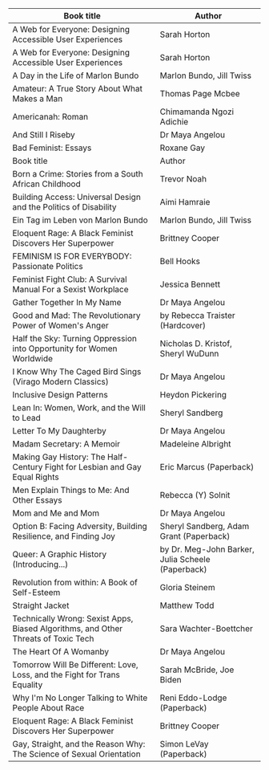 | Book title                                                                         | Author                                            |
|------------------------------------------------------------------------------------|---------------------------------------------------|
| A Web for Everyone: Designing Accessible User Experiences                          | Sarah Horton                                      |
| A Web for Everyone: Designing Accessible User Experiences                          | Sarah Horton                                      |
| A Day in the Life of Marlon Bundo                                                  | Marlon Bundo, Jill Twiss                          |
| Amateur: A True Story About What Makes a Man                                       | Thomas Page Mcbee                                 |
| Americanah: Roman                                                                  | Chimamanda Ngozi Adichie                          |
| And Still I Riseby                                                                 | Dr Maya Angelou                                   |
| Bad Feminist: Essays                                                               | Roxane Gay                                        |
| Book title                                                                         | Author                                            |
| Born a Crime: Stories from a South African Childhood                               | Trevor Noah                                       |
| Building Access: Universal Design and the Politics of Disability                   | Aimi Hamraie                                      |
| Ein Tag im Leben von Marlon Bundo                                                  | Marlon Bundo, Jill Twiss                          |
| Eloquent Rage: A Black Feminist Discovers Her Superpower                           | Brittney Cooper                                   |
| FEMINISM IS FOR EVERYBODY: Passionate Politics                                     | Bell Hooks                                        |
| Feminist Fight Club: A Survival Manual For a Sexist Workplace                      | Jessica Bennett                                   |
| Gather Together In My Name                                                         | Dr Maya Angelou                                   |
| Good and Mad: The Revolutionary Power of Women's Anger                             | by Rebecca Traister (Hardcover)                   |
| Half the Sky: Turning Oppression into Opportunity for Women Worldwide              | Nicholas D. Kristof, Sheryl WuDunn                |
| I Know Why The Caged Bird Sings (Virago Modern Classics)                           | Dr Maya Angelou                                   |
| Inclusive Design Patterns                                                          | Heydon Pickering                                  |
| Lean In: Women, Work, and the Will to Lead                                         | Sheryl Sandberg                                   |
| Letter To My Daughterby                                                            | Dr Maya Angelou                                   |
| Madam Secretary: A Memoir                                                          | Madeleine Albright                                |
| Making Gay History: The Half-Century Fight for Lesbian and Gay Equal Rights        | Eric Marcus (Paperback)                           |
| Men Explain Things to Me: And Other Essays                                         | Rebecca (Y) Solnit                                |
| Mom and Me and Mom                                                                 | Dr Maya Angelou                                   |
| Option B: Facing Adversity, Building Resilience, and Finding Joy                   | Sheryl Sandberg, Adam Grant (Paperback)           |
| Queer: A Graphic History (Introducing...)                                          | by Dr. Meg-John Barker, Julia Scheele (Paperback) |
| Revolution from within: A Book of Self-Esteem                                      | Gloria Steinem                                    |
| Straight Jacket                                                                    | Matthew Todd                                      |
| Technically Wrong: Sexist Apps, Biased Algorithms, and Other Threats of Toxic Tech | Sara Wachter-Boettcher                            |
| The Heart Of A Womanby                                                             | Dr Maya Angelou                                   |
| Tomorrow Will Be Different: Love, Loss, and the Fight for Trans Equality           | Sarah McBride, Joe Biden                          |
| Why I'm No Longer Talking to White People About Race                               | Reni Eddo-Lodge (Paperback)                       |
| Eloquent Rage: A Black Feminist Discovers Her Superpower                           | Brittney Cooper                                   |
| Gay, Straight, and the Reason Why: The Science of Sexual Orientation               | Simon LeVay (Paperback)                           |